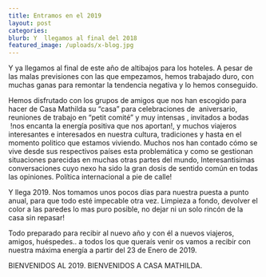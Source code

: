 ```yaml
---
title: Entramos en el 2019
layout: post
categories:
blurb: Y  llegamos al final del 2018
featured_image: /uploads/x-blog.jpg
---
```


Y ya llegamos al final de este a&ntilde;o de altibajos para los hoteles. A pesar de las malas previsiones con las que empezamos, hemos trabajado duro, con muchas ganas para remontar la tendencia negativa y lo hemos conseguido.&nbsp;

Hemos disfrutado con los grupos de amigos que nos han escogido para hacer de Casa Mathilda su “casa” para celebraciones de &nbsp;aniversario, reuniones de trabajo en “petit comit&eacute;” y muy intensas , invitados a bodas &nbsp;!nos encanta la energ&iacute;a positiva que nos aportan!, y muchos viajeros interesantes e interesados en nuestra cultura, tradiciones y hasta en el momento politico que estamos viviendo. Muchos nos han contado c&oacute;mo se vive desde sus respectivos pa&iacute;ses esta problem&aacute;tica y como se gestionan situaciones parecidas en muchas otras partes del mundo, Interesantisimas conversaciones cuyo nexo ha sido la gran dosis de sentido com&uacute;n en todas las opiniones. Pol&iacute;tica internacional a pie de calle!

Y llega 2019. Nos tomamos unos pocos dias para nuestra puesta a punto anual, para que todo est&eacute; impecable otra vez. Limpieza a fondo, devolver el color a las paredes lo mas puro posible, no dejar ni un solo rinc&oacute;n de la casa sin repasar!

Todo preparado para recibir al nuevo a&ntilde;o y con &eacute;l a nuevos viajeros, amigos, hu&eacute;spedes.. a todos los que quera&iacute;s venir os vamos a recibir con nuestra m&aacute;xima energ&iacute;a a partir del 23 de Enero de 2019.

BIENVENIDOS AL 2019. BIENVENIDOS A CASA MATHILDA.